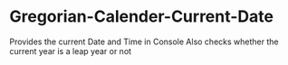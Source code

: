 # Gregorian-Calender-Current-Date
Provides the current Date and Time in Console
Also checks whether the current year is a leap year or not
